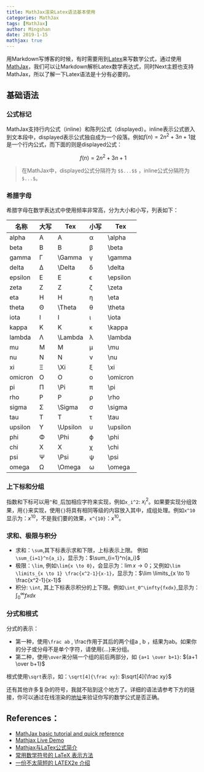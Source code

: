 ```yaml
---
title: MathJax渲染Latex语法基本使用
categories: MathJax
tags: [MathJax]
author: Mingshan
date: 2019-1-15
mathjax: true
---
```


用Markdown写博客的时候，有时需要用到[Latex](https://www.latex-project.org/)来写数学公式，通过使用[MathJax](https://www.mathjax.org)，我们可以让Markdown解析Latex数学表达式，同时Next主题也支持MathJax，所以了解一下Latex语法是十分有必要的。

<!-- more -->

## 基础语法

### 公式标记

MathJax支持行内公式（inline）和陈列公式（displayed）。inline表示公式嵌入到文本段中，displayed表示公式独自成为一个段落。例如$f(n)=2n^2+3n+1$就是一个行内公式，而下面的则是displayed公式：

$$f(n)=2n^2+3n+1$$

> 在MathJax中，displayed公式分隔符为 `$$...$$` ，inline公式分隔符为`$...$`。

### 希腊字母

希腊字母在数学表达式中使用频率非常高，分为大小和小写，列表如下：

名称 |   大写  | Tex |  小写 | Tex
---|---|---|---|---
alpha    |    A   |     A     |     α    |   \alpha
beta     |    B   |     B     |     β    |   \beta
gamma    |    Γ   |   \Gamma  |     γ    |   \gamma
delta    |    Δ   |   \Delta  |     δ    |   \delta
epsilon  |    E   |     E     |     ϵ    |   \epsilon
zeta     |    Z   |     Z     |     ζ    |   \zeta
eta      |    H   |     H     |     η    |   \eta
theta    |    Θ   |   \Theta  |     θ    |   \theta
iota     |    I   |     I     |     ι    |   \iota
kappa    |    K   |     K     |     κ    |   \kappa
lambda   |    Λ   |  \Lambda  |     λ    |   \lambda
mu       |    M   |     M     |     μ    |   \mu
nu       |    N   |     N     |     ν    |   \nu
xi       |    Ξ   |    \Xi    |     ξ    |   \xi
omicron  |    O   |     O     |     ο    |   \omicron
pi       |    Π   |    \Pi    |     π    |   \pi
rho      |    P   |     P     |     ρ    |   \rho
sigma    |    Σ   |   \Sigma  |     σ    |   \sigma
tau      |    T   |     T     |     τ    |   \tau
upsilon  |    Υ   |  \Upsilon |     υ    |   \upsilon
phi      |    Φ   |    \Phi   |     ϕ    |   \phi
chi      |    X   |     X     |     χ    |   \chi
psi      |    Ψ   |    \Psi   |     ψ    |   \psi
omega    |    Ω   |   \Omega  |     ω    | \omega 


### 上下标和分组
指数和下标可以用`^`和`_`后加相应字符来实现，例如`x_i^2`: $x_i^2$。如果要实现分组效果，用`{}`来实现，使用`{}`将具有相同等级的内容放入其中，成组处理。例如`x^10`显示为：$x^10$，不是我们要的效果，`x^{10}`：$x^{10}$。

### 求和、极限与积分

- 求和：`\sum`,其下标表示求和下限，上标表示上限。 例如`\sum_{i=1}^n{a_i}`，显示为：$\sum_{i=1}^n{a_i}$
- 极限：`\lim`, 例如`\lim{x \to 0}`，会显示为：$\lim{x \to 0}$；又例如`\lim \limits_{x \to 1} \frac{x^2-1}{x-1}`，显示为：$\lim \limits_{x \to 1} \frac{x^2-1}{x-1}$
- 积分:  `\int`, 其上下标表示积分的上下限。例如`\int_0^\infty{fxdx}`,显示为：$\int_0^\infty{fxdx}$

### 分式和根式

分式的表示：

- 第一种，使用`\frac ab` , \frac作用于其后的两个组a , b ，结果为ab。如果你的分子或分母不是单个字符，请使用{...}来分组。
- 第二种，使用`\over`来分隔一个组的前后两部分，如 `{a+1 \over b+1}`: ${a+1 \over b+1}$

根式使用`\sqrt`表示，如：`\sqrt[4]{\frac xy}`: $\sqrt[4]{\frac xy}$


还有其他许多复杂的符号，我就不贴到这个地方了。详细的语法请参考下方的链接，你可以通过在线渲染的[地址](https://www.mathjax.org/#demo)来验证你写的数学公式是否正确。

## References：

- [MathJax basic tutorial and quick reference](https://math.meta.stackexchange.com/questions/5020/mathjax-basic-tutorial-and-quick-reference)
- [Mathjax Live Demo](https://www.mathjax.org/#demo)
- [Mathjax与LaTex公式简介](https://www.cnblogs.com/linxd/p/4955530.html)
- [常用数学符号的 LaTeX 表示方法](http://www.mohu.org/info/symbols/symbols.htm)
- [一份不太简短的 LATEX2e 介绍](http://www.mohu.org/info/lshort-cn.pdf)